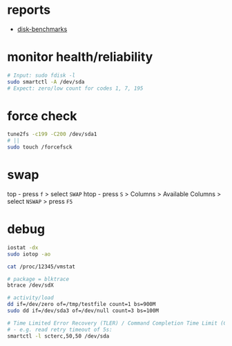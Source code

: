 # reports

- [disk-benchmarks](./reports/disk-benchmarks.md)

# monitor health/reliability

```bash
# Input: sudo fdisk -l
sudo smartctl -A /dev/sda
# Expect: zero/low count for codes 1, 7, 195
```

# force check

```bash
tune2fs -c199 -C200 /dev/sda1
# ||
sudo touch /forcefsck
```

# swap

top - press `f` > select `SWAP`
htop - press `S` > Columns > Available Columns > select `NSWAP` > press `F5`

# debug

```bash
iostat -dx
sudo iotop -ao

cat /proc/12345/vmstat

# package = blktrace
btrace /dev/sdX

# activity/load
dd if=/dev/zero of=/tmp/testfile count=1 bs=900M
sudo dd if=/dev/sda3 of=/dev/null count=3 bs=100M

# Time Limited Error Recovery (TLER) / Command Completion Time Limit (CCTL)
# - e.g. read retry timeout of 5s:
smartctl -l scterc,50,50 /dev/sda
```


